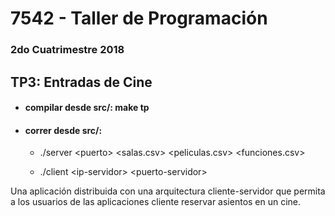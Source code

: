 # 7542 - Taller de Programación

### 2do Cuatrimestre 2018

## TP3: Entradas de Cine

* #### compilar desde src/: make tp

* #### correr desde src/: 

	- ./server &lt;puerto&gt; &lt;salas.csv&gt; &lt;peliculas.csv&gt; &lt;funciones.csv&gt;

	- ./client &lt;ip-servidor&gt; &lt;puerto-servidor&gt;

Una aplicación distribuida con una arquitectura cliente-servidor que permita a los usuarios de las aplicaciones cliente reservar asientos en un cine.
